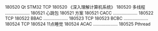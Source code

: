 180520  Qt STM32 TCP
180520  《深入理解计算机系统》
180520  多线程
....................
180521  心跳包
180521  方案
180521  CACC
....................
180522  TCP
180522  BBAC
....................
180523  TCP
180523  BCBC
....................
180524  TCP
180524  11点睡觉
180524  ACAC
....................
180525  Pthread

